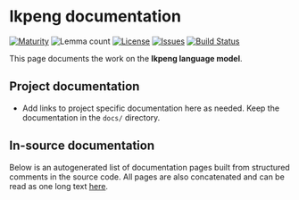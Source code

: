 # Ikpeng documentation

[![Maturity](https://img.shields.io/endpoint?url=https%3A%2F%2Fraw.githubusercontent.com%2Fgiellalt%2Flang-txi%2Fgh-pages%2Fmaturity.json)](https://giellalt.github.io/MaturityClassification.html)
![Lemma count](https://img.shields.io/endpoint?url=https%3A%2F%2Fraw.githubusercontent.com%2Fgiellalt%2Flang-txi%2Fgh-pages%2Flemmacount.json)
[![License](https://img.shields.io/github/license/giellalt/lang-txi)](https://github.com/giellalt/lang-txi/blob/main/LICENSE)
[![Issues](https://img.shields.io/github/issues/giellalt/lang-txi)](https://github.com/giellalt/lang-txi/issues)
[![Build Status](https://divvun-tc.giellalt.org/api/github/v1/repository/giellalt/lang-txi/main/badge.svg)](https://divvun-tc.giellalt.org/api/github/v1/repository/giellalt/lang-txi/main/latest)

This page documents the work on the **Ikpeng language model**. 

## Project documentation

* Add links to project specific documentation here as needed. Keep the documentation in the `docs/` directory.

## In-source documentation

Below is an autogenerated list of documentation pages built from structured comments in the source code. All pages are also concatenated and can be read as one long text [here](txi.md).
